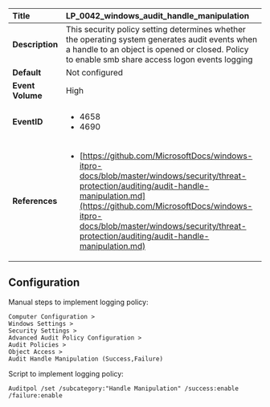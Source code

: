 | Title            | LP_0042_windows_audit_handle_manipulation                                                                     |
|:-----------------|:--------------------------------------------------------------------------------|
| **Description**  | This security policy setting determines whether the operating system  generates audit events when a handle to an object is opened or closed.  Policy to enable smb share access logon events logging                                                               |
| **Default**      | Not configured                                                                   |
| **Event Volume** | High                                                                    |
| **EventID**      | <ul><li>4658</li><li>4690</li></ul>         |
| **References**   | <ul><li>[https://github.com/MicrosoftDocs/windows-itpro-docs/blob/master/windows/security/threat-protection/auditing/audit-handle-manipulation.md](https://github.com/MicrosoftDocs/windows-itpro-docs/blob/master/windows/security/threat-protection/auditing/audit-handle-manipulation.md)</li></ul> |



## Configuration

Manual steps to implement logging policy:

```
Computer Configuration >
Windows Settings >
Security Settings >
Advanced Audit Policy Configuration >
Audit Policies >
Object Access >
Audit Handle Manipulation (Success,Failure)
```

Script to implement logging policy:

```
Auditpol /set /subcategory:"Handle Manipulation" /success:enable /failure:enable
```

